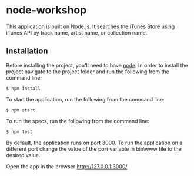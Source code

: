# node-workshop

This application is built on Node.js. It searches the iTunes Store using iTunes API by track name, artist name, or collection name.

## Installation ##

Before installing the project, you'll need to have [node](https://nodejs.org/en/). In order to install the project navigate to the project folder and run the following from the command line:

	$ npm install

To start the application, run the following from the command line:

    $ npm start

To run the specs, run the following from the command line:

    $ npm test

By default, the application runs on port 3000. To run the application on a different port change the value of the port variable in bin\www file to the desired value.

Open the app in the browser http://127.0.0.1:3000/